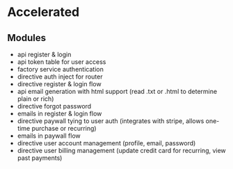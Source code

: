 
# Accelerated

## Modules
- api register & login
- api token table for user access
- factory service authentication
- directive auth inject for router
- directive register & login flow
- api email generation with html support (read .txt or .html to determine plain or rich)
- directive forgot password
- emails in register & login flow
- directive paywall tying to user auth (integrates with stripe, allows one-time purchase or recurring)
- emails in paywall flow
- directive user account management (profile, email, password)
- directive user billing management (update credit card for recurring, view past payments)
